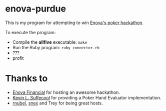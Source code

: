 enova-purdue
============

This is my program for attempting to win [Enova's poker hackathon][].

To execute the program:
- Compile the __allfive__ executable: `make`
- Run the Ruby program: `ruby connector.rb`
- ???
- profit

Thanks to
=========

- [Enova Financial][] for hosting an awesome hackathon.
- [Kevin L. Suffecool][] for providing a Poker Hand Evaluator implementation.
- [rnubel][], [snex][] and Trey for being great hosts.

[Enova's poker hackathon]:    http://no-limit-code-em.com/                  "Enova Hackathon"
[Enova Financial]:            http://www.enova.com/                         "Enova Financial"
[Kevin L. Suffecool]:         http://www.suffecool.net/poker/evaluator.html "Kevin L. Suffecool"
[rnubel]:                     https://github.com/rnubel                     "rnubel"
[snex]:                       https://github.com/snex                       "snex"